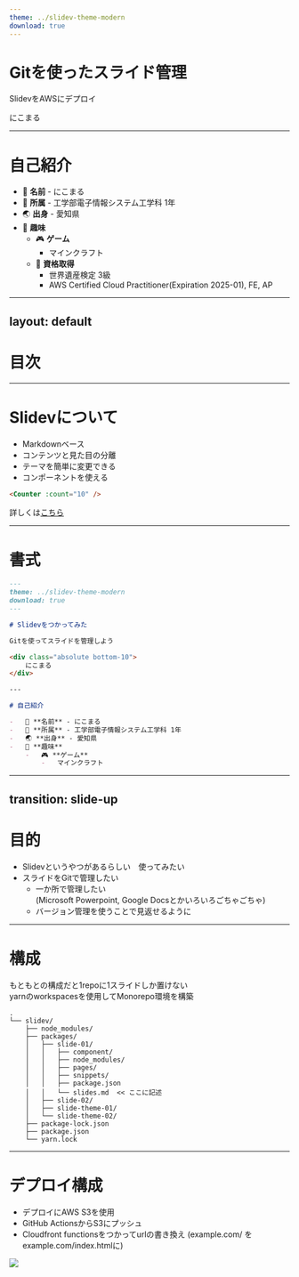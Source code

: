 ```yaml
---
theme: ../slidev-theme-modern
download: true
---
```


# Gitを使ったスライド管理

SlidevをAWSにデプロイ

<div class="absolute bottom-10">
    にこまる
</div>

---

# 自己紹介

-   📛 **名前** - にこまる
-   🏫 **所属** - 工学部電子情報システム工学科 1年
-   🌏 **出身** - 愛知県
-   🎨 **趣味**
    -   🎮 **ゲーム**
        -   マインクラフト
    -   📝 **資格取得**
        -   世界遺産検定 3級
        -   AWS Certified Cloud Practitioner(Expiration 2025-01), FE, AP

---
layout: default
---

# 目次

<Toc maxDepth="1"></Toc>

---

# Slidevについて


-  Markdownベース
-  コンテンツと見た目の分離
-  テーマを簡単に変更できる
-  コンポーネントを使える
```html
<Counter :count="10" />
```
<Counter :count="10" m="t-4" />


<div class="absolute bottom-10">
    詳しくは<a href="https://sli.dev/guide/why.html">こちら</a>
</div>

---

# 書式

```md
---
theme: ../slidev-theme-modern
download: true
---

# Slidevをつかってみた

Gitを使ってスライドを管理しよう

<div class="absolute bottom-10">
    にこまる
</div>

---

# 自己紹介

-   📛 **名前** - にこまる
-   🏫 **所属** - 工学部電子情報システム工学科 1年
-   🌏 **出身** - 愛知県
-   🎨 **趣味**
    -   🎮 **ゲーム**
        -   マインクラフト

```


---
transition: slide-up
---

# 目的

-   Slidevというやつがあるらしい　使ってみたい
-   スライドをGitで管理したい
    -   一か所で管理したい
        <br>(Microsoft Powerpoint, Google Docsとかいろいろごちゃごちゃ)
    -   バージョン管理を使うことで見返せるように


---

# 構成

もともとの構成だと1repoに1スライドしか置けない<br>
yarnのworkspacesを使用してMonorepo環境を構築

```console 
.
└── slidev/
    ├── node_modules/
    ├── packages/
    │   ├── slide-01/
    │   │   ├── component/
    │   │   ├── node_modules/
    │   │   ├── pages/
    │   │   ├── snippets/
    │   │   ├── package.json
    │   │   └── slides.md  << ここに記述
    │   ├── slide-02/
    │   ├── slide-theme-01/
    │   └── slide-theme-02/
    ├── package-lock.json
    ├── package.json
    └── yarn.lock
```

---

# デプロイ構成
- デプロイにAWS S3を使用<br>
- GitHub ActionsからS3にプッシュ<br>
- Cloudfront functionsをつかってurlの書き換え (example.com/ を example.com/index.htmlに)

<img src="/static/Component_1.png" />